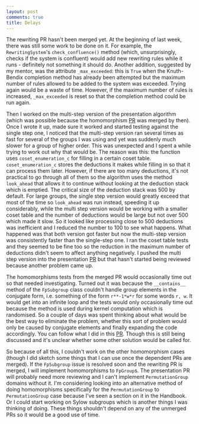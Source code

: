 ```yaml
---
layout: post
comments: true
title: Delays
---
```


The rewriting PR hasn't been merged yet. At the beginning of last week, there was still some work to be done on it. For example, the `RewritingSystem`'s `check_confluence()` method (which, unsurprisingly, checks if the system is confluent) would add new rewriting rules while it runs - definitely not something it should do. Another addition, suggested by my mentor, was the attribute `_max_exceeded`: this is `True` when the Knuth-Bendix completion method has already been attempted but the maximum number of rules allowed to be added to the system was exceeded. Trying again would be a waste of time. However, if the maximum number of rules is increased, `_max_exceeded` is reset so that the completion method could be run again.

Then I worked on the multi-step version of the presentation algorithm (which was possible because the homomorphism [PR](https://github.com/sympy/sympy/pull/12827) was merged by then). Once I wrote it up, made sure it worked and started testing against the single step one, I noticed that the multi-step version ran several times as fast for several of the groups I was using and yet was suddenly much slower for a group of higher order. This was unexpected and I spent a while trying to work out why that would be. The reason was this: the function uses `coset_enumeration_c` for filling in a certain coset table. `coset_enumeration_c` stores the deductions it makes while filling in so that it can process them later. However, if there are too many deductions, it's not practical to go through all of them so the algorithm uses the method `look_ahead` that allows it to continue without looking at the deduction stack which is emptied. The critical size of the deduction stack was 500 by default. For large groups, the single step version would greatly exceed that most of the time so `look_ahead` was run instead, speeding it up considerably, while the multi step version would be working with a smaller coset table and the number of deductions would be large but not over 500 which made it slow. So it looked like processing close to 500 deductions was inefficient and I reduced the number to 100 to see what happens. What happened was that both version got faster but now the multi-step version was consistently faster than the single-step one. I ran the coset table tests and they seemed to be fine too so the reduction in the maximum number of deductions didn't seem to affect anything negatively. I pushed the multi step version into the presentation [PR](https://github.com/sympy/sympy/pull/12986) but that hasn't started being reviewed because another problem came up.

The homomorphisms tests from the merged PR would occasionally time out so that needed investigating. Turned out it was because the `__contains__` method of the `FpSubgroup` class couldn't handle group elements in the conjugate form, i.e. something of the form `r**-1*w*r` for some words `r, w`. It would get into an infinite loop and the tests would only occasionally time out because the method is used during kernel computation which is randomised. So a couple of days was spent thinking about what would be the best way to eliminate the problem, whether this sort of problem would only be caused by conjugate elements and finally expanding the code accordingly. You can follow what I did in this [PR](https://github.com/sympy/sympy/pull/13028). Though this is still being discussed and it's unclear whether some other solution would be called for.

So because of all this, I couldn't work on the other homomorphism cases (though I did sketch some things that I can use once the dependent PRs are merged). If the `FpSubgroup` issue is resolved soon and the rewriting PR is merged, I will implement homomorphisms to `FpGroup`s. The presentation PR will probably need more reviewing and I can't implement `PermutationGroup` domains without it. I'm considering looking into an alternative method of doing homomorphisms specifically for the `PermutationGroup` to `PermutationGroup` case because I've seen a section on it in the Handbook. Or I could start working on Sylow subgroups which is another things I was thinking of doing. These things shouldn't depend on any of the unmerged PRs so it would be a good use of time.
